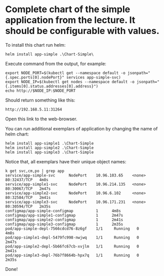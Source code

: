 # Complete chart of the simple application from the lecture. It should be configurable with values.

To install this chart run helm:

    helm install app-simple .\Chart-Simple\

Execute command from the output, for example:

    export NODE_PORT=$(kubectl get --namespace default -o jsonpath="{.spec.ports[0].nodePort}" services app-simple-svc)
    export NODE_IP=$(kubectl get nodes --namespace default -o jsonpath="{.items[0].status.addresses[0].address}")      
    echo http://$NODE_IP:$NODE_PORT

Should return something like this:

    http://192.168.5.11:31264

Open this link to the web-browser.

You can run additional exemplars of application by changing the name of helm chart:

    helm install app-simple1 .\Chart-Simple
    helm install app-simple2 .\Chart-Simple
    helm install app-simple3 .\Chart-Simple

Notice that, all exemplars have their unique object names:
    
    k get svc,cm,po | grep app
    service/app-simple-svc      NodePort    10.96.103.65    <none>        80:32437/TCP   4m8s
    service/app-simple1-svc     NodePort    10.96.214.135   <none>        80:30067/TCP   2m47s
    service/app-simple2-svc     NodePort    10.96.6.102     <none>        80:32584/TCP   2m41s
    service/app-simple3-svc     NodePort    10.96.171.231   <none>        80:30594/TCP   2m35s
    configmap/app-simple-configmap          1      4m8s
    configmap/app-simple1-configmap         1      2m47s
    configmap/app-simple2-configmap         1      2m41s
    configmap/app-simple3-configmap         1      2m35s
    pod/app-simple-depl-7566cdcd76-8z6gf    1/1     Running   0          4m8s
    pod/app-simple1-depl-5479fc998-nwjwq    1/1     Running   0          2m47s
    pod/app-simple2-depl-5b66fc67cb-xvjlm   1/1     Running   0          2m41s
    pod/app-simple3-depl-76b7f8664b-hpx7q   1/1     Running   0          2m35s

Done!

